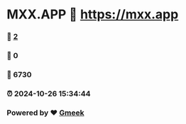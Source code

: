 # MXX.APP :link: https://mxx.app 
### :page_facing_up: [2](https://mxx.app/tag.html) 
### :speech_balloon: 0 
### :hibiscus: 6730 
### :alarm_clock: 2024-10-26 15:34:44 
### Powered by :heart: [Gmeek](https://github.com/Meekdai/Gmeek)

